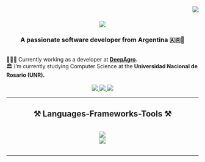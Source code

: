 <img align="right" src="https://visitor-badge.laobi.icu/badge?page_id=falcacer.falcacer" />

<h1 align="center">
    <img src="https://readme-typing-svg.herokuapp.com/?font=Righteous&size=35&center=true&vCenter=true&width=500&height=70&duration=2500&lines=Hi+There!+👋;+I'm+Francisco+Alcacer!;" />
</h1>

<h3 align="center">A passionate software developer from Argentina 🇦🇷🧉</h3>

<br/>

<div align="center">
  <div style="display: inline-block; text-align: left;">
    🧑🏽‍💻 Currently working as a developer at <strong><a href="https://www.deepagro.co/#en" target="_blank">DeepAgro</a>.</strong> <br>
    🏛️ I’m currently studying Computer Science at the <strong>Universidad Nacional de Rosario (UNR).</strong><br>
  </div>
</div>

<br>
 
<div align="center"> 
  <a href="mailto:falcacer99@gmail.com">
    <img src="https://img.shields.io/badge/Gmail-333333?style=for-the-badge&logo=gmail&logoColor=orange" />
  </a>
  <a href="https://www.linkedin.com/in/francisco-alcacer-1b0644209/" target="_blank">
    <img src="https://img.shields.io/badge/LinkedIn-0077B5?style=for-the-badge&logo=linkedin&logoColor=white" target="_blank" />
  </a>
  <a href="https://falcacer.github.io" target="_blank">
     <img src="https://img.shields.io/badge/Portfolio-FF5722?style=for-the-badge&logo=todoist&logoColor=white" target="_blank" /> <!-- sqlite, safari, google-chrome are other good icon options -->
  </a>
</div>

 <hr/>
 
<h2 align="center">⚒️ Languages-Frameworks-Tools ⚒️</h2>
<br/>
<div align="center">
    <img src="https://skillicons.dev/icons?i=git,cpp,c,python,r,cs,dotnet,haskell,mysql,firebase,mongodb" />
    <br>
    <img src="https://skillicons.dev/icons?i=html,css,typescript,javascript,bootstrap,tailwind,react,nodejs,express,vim" /><br>
</div>

<br/>
<hr/>

